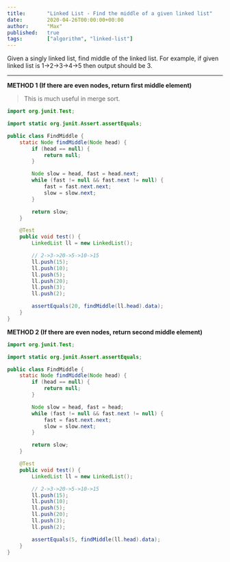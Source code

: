 ```yaml
---
title:       "Linked List - Find the middle of a given linked list"
date:        2020-04-26T00:00:00+00:00
author:      "Max"
published:   true
tags:        ["algorithm", "linked-list"]
---
```


Given a singly linked list, find middle of the linked list. For example, if given linked list is 1->2->3->4->5 then output should be 3.

---

**METHOD 1 (If there are even nodes, return first middle element)**

> This is much useful in merge sort.

```java
import org.junit.Test;

import static org.junit.Assert.assertEquals;

public class FindMiddle {
    static Node findMiddle(Node head) {
        if (head == null) {
            return null;
        }

        Node slow = head, fast = head.next;
        while (fast != null && fast.next != null) {
            fast = fast.next.next;
            slow = slow.next;
        }

        return slow;
    }

    @Test
    public void test() {
        LinkedList ll = new LinkedList();

        // 2->3->20->5->10->15
        ll.push(15);
        ll.push(10);
        ll.push(5);
        ll.push(20);
        ll.push(3);
        ll.push(2);

        assertEquals(20, findMiddle(ll.head).data);
    }
}

```


**METHOD 2 (If there are even nodes, return second middle element)**

```java
import org.junit.Test;

import static org.junit.Assert.assertEquals;

public class FindMiddle {
    static Node findMiddle(Node head) {
        if (head == null) {
            return null;
        }

        Node slow = head, fast = head;
        while (fast != null && fast.next != null) {
            fast = fast.next.next;
            slow = slow.next;
        }

        return slow;
    }

    @Test
    public void test() {
        LinkedList ll = new LinkedList();

        // 2->3->20->5->10->15
        ll.push(15);
        ll.push(10);
        ll.push(5);
        ll.push(20);
        ll.push(3);
        ll.push(2);

        assertEquals(5, findMiddle(ll.head).data);
    }
}

```
